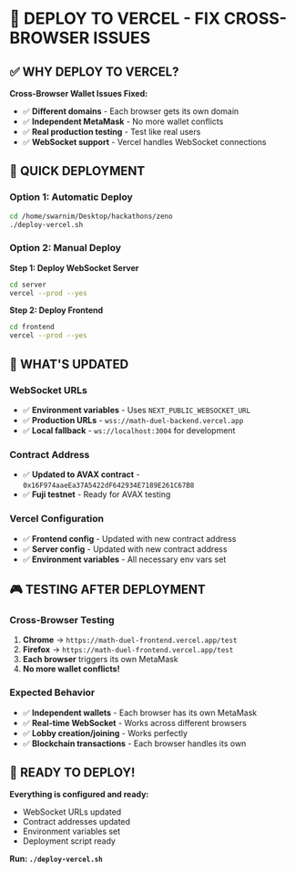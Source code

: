 # 🚀 **DEPLOY TO VERCEL - FIX CROSS-BROWSER ISSUES**

## ✅ **WHY DEPLOY TO VERCEL?**

**Cross-Browser Wallet Issues Fixed:**
- ✅ **Different domains** - Each browser gets its own domain
- ✅ **Independent MetaMask** - No more wallet conflicts
- ✅ **Real production testing** - Test like real users
- ✅ **WebSocket support** - Vercel handles WebSocket connections

## 🎯 **QUICK DEPLOYMENT**

### **Option 1: Automatic Deploy**
```bash
cd /home/swarnim/Desktop/hackathons/zeno
./deploy-vercel.sh
```

### **Option 2: Manual Deploy**

**Step 1: Deploy WebSocket Server**
```bash
cd server
vercel --prod --yes
```

**Step 2: Deploy Frontend**
```bash
cd frontend
vercel --prod --yes
```

## 🔧 **WHAT'S UPDATED**

### **WebSocket URLs**
- ✅ **Environment variables** - Uses `NEXT_PUBLIC_WEBSOCKET_URL`
- ✅ **Production URLs** - `wss://math-duel-backend.vercel.app`
- ✅ **Local fallback** - `ws://localhost:3004` for development

### **Contract Address**
- ✅ **Updated to AVAX contract** - `0x16F974aaeEa37A5422dF642934E7189E261C67B8`
- ✅ **Fuji testnet** - Ready for AVAX testing

### **Vercel Configuration**
- ✅ **Frontend config** - Updated with new contract address
- ✅ **Server config** - Updated with new contract address
- ✅ **Environment variables** - All necessary env vars set

## 🎮 **TESTING AFTER DEPLOYMENT**

### **Cross-Browser Testing**
1. **Chrome** → `https://math-duel-frontend.vercel.app/test`
2. **Firefox** → `https://math-duel-frontend.vercel.app/test`
3. **Each browser** triggers its own MetaMask
4. **No more wallet conflicts!**

### **Expected Behavior**
- ✅ **Independent wallets** - Each browser has its own MetaMask
- ✅ **Real-time WebSocket** - Works across different browsers
- ✅ **Lobby creation/joining** - Works perfectly
- ✅ **Blockchain transactions** - Each browser handles its own

## 🚀 **READY TO DEPLOY!**

**Everything is configured and ready:**
- WebSocket URLs updated
- Contract addresses updated
- Environment variables set
- Deployment script ready

**Run: `./deploy-vercel.sh`**
